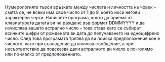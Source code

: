 Нумерологията търси връзката между числата и личността на човек – смята се, че всеки има свое число от 1 до 9, което носи негови характерни черти.
Напишете програма, която да приема от клавиатурата датата ви на раждане във формат DDMMYYYY и да изчислява вашето астрално число – това става като се събират всичките цифри от рождената ви дата до получаването на едноцифрено число. След това програмата трябва да ви поиска предположение кое е числото, като при съвпадение да изписва съобщение, а при несъответствие да подсказва дали астралното ви число е по-голямо или по-малко от предположението.
